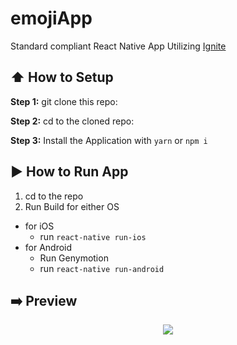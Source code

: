 #  emojiApp

Standard compliant React Native App Utilizing [Ignite](https://github.com/infinitered/ignite)

## :arrow_up: How to Setup

**Step 1:** git clone this repo:

**Step 2:** cd to the cloned repo:

**Step 3:** Install the Application with `yarn` or `npm i`


## :arrow_forward: How to Run App

1. cd to the repo
2. Run Build for either OS
  * for iOS
    * run `react-native run-ios`
  * for Android
    * Run Genymotion
    * run `react-native run-android`

## :arrow_right: Preview
<p align="center">
  <img src = "https://user-images.githubusercontent.com/17959450/35192177-c2d3e0f2-feb2-11e7-9f3d-abf17acd28bd.gif">
  </p>
